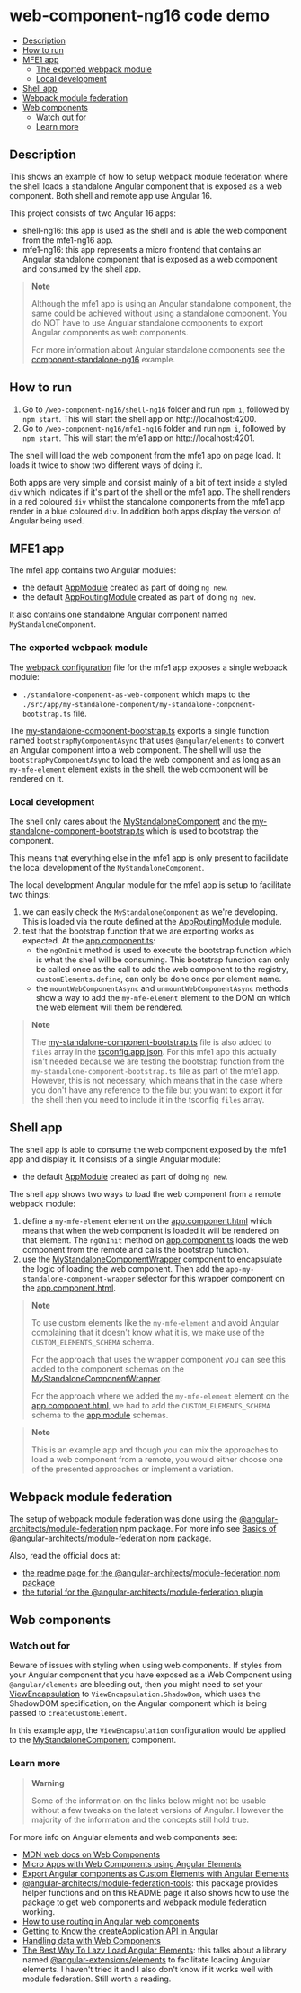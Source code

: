 # web-component-ng16 code demo

- [Description](#description)
- [How to run](#how-to-run)
- [MFE1 app](#mfe1-app)
  - [The exported webpack module](#the-exported-webpack-module)
  - [Local development](#local-development)
- [Shell app](#shell-app)
- [Webpack module federation](#webpack-module-federation)
- [Web components](#web-components)
  - [Watch out for](#watch-out-for)
  - [Learn more](#learn-more)

## Description

This shows an example of how to setup webpack module federation where the shell loads a standalone Angular component that is exposed as a web component. Both shell and remote app use Angular 16.

This project consists of two Angular 16 apps:
- shell-ng16: this app is used as the shell and is able the web component from the mfe1-ng16 app.
- mfe1-ng16: this app represents a micro frontend that contains an Angular standalone component that is exposed as a web component and consumed by the shell app.

> **Note**
>
> Although the mfe1 app is using an Angular standalone component, the same could be achieved without using a standalone component. You do NOT have to use Angular standalone components to export Angular components as web components.
>
> For more information about Angular standalone components see the [component-standalone-ng16](../component-standalone-ng16/README.md) example.
>

## How to run

1) Go to `/web-component-ng16/shell-ng16` folder and run `npm i`, followed by `npm start`. This will start the shell app on http://localhost:4200.
2) Go to `/web-component-ng16/mfe1-ng16` folder and run `npm i`, followed by `npm start`. This will start the mfe1 app on http://localhost:4201.

The shell will load the web component from the mfe1 app on page load. It loads it twice to show two different ways of doing it. 

Both apps are very simple and consist mainly of a bit of text inside a styled `div` which indicates if it's part of the shell or the mfe1 app. The shell renders in a red coloured `div` whilst the standalone components from the mfe1 app render in a blue coloured `div`. In addition both apps display the version of Angular being used.

## MFE1 app

The mfe1 app contains two Angular modules:
- the default [AppModule](/code-demos/web-component-ng16/mfe1-ng16/src/app/app.module.ts) created as part of doing `ng new`.
- the default [AppRoutingModule](/code-demos/web-component-ng16/mfe1-ng16/src/app/app-routing.module.ts) created as part of doing `ng new`.

It also contains one standalone Angular component named `MyStandaloneComponent`.

### The exported webpack module

The [webpack configuration](/code-demos/web-component-ng16/mfe1-ng16/webpack.config.js) file for the mfe1 app exposes a single webpack module:
- `./standalone-component-as-web-component` which maps to the `./src/app/my-standalone-component/my-standalone-component-bootstrap.ts` file.

The [my-standalone-component-bootstrap.ts](/code-demos/web-component-ng16/mfe1-ng16/src/app/my-standalone-component/my-standalone-component-bootstrap.ts) exports a single function named `bootstrapMyComponentAsync` that uses `@angular/elements` to convert an Angular component into a web component. The shell will use the `bootstrapMyComponentAsync` to load the web component and as long as an `my-mfe-element` element exists in the shell, the web component will be rendered on it.

### Local development

The shell only cares about the [MyStandaloneComponent](/code-demos/web-component-ng16/mfe1-ng16/src/app/my-standalone-component/my-standalone-component.component.ts) and the [my-standalone-component-bootstrap.ts](/code-demos/web-component-ng16/mfe1-ng16/src/app/my-standalone-component/my-standalone-component-bootstrap.ts) which is used to bootstrap the component.

This means that everything else in the mfe1 app is only present to facilidate the local development of the `MyStandaloneComponent`.

The local development Angular module for the mfe1 app is setup to facilitate two things:
1) we can easily check the `MyStandaloneComponent` as we're developing. This is loaded via the route defined at the [AppRoutingModule](/code-demos/web-component-ng16/mfe1-ng16/src/app/app-routing.module.ts) module.
2) test that the bootstrap function that we are exporting works as expected. At the [app.component.ts](/code-demos/web-component-ng16/mfe1-ng16/src/app/app.component.ts):
   - the `ngOnInit` method is used to execute the bootstrap function which is what the shell will be consuming. This bootstrap function can only be called once as the call to add the web component to the registry, `customElements.define`, can only be done once per element name.
   - the `mountWebComponentAsync` and `unmountWebComponentAsync` methods show a way to add the `my-mfe-element` element to the DOM on which the web element will them be rendered.

> **Note**
>
> The [my-standalone-component-bootstrap.ts](../web-component-ng16/mfe1-ng16/src/app/my-standalone-component/my-standalone-component-bootstrap.ts) file is also added to `files` array in the [tsconfig.app.json](../web-component-ng16/mfe1-ng16/tsconfig.app.json). For this mfe1 app this actually isn't needed because we are testing the bootstrap function from the `my-standalone-component-bootstrap.ts` file as part of the mfe1 app. However, this is not necessary, which means that in the case where you don't have any reference to the file but you want to export it for the shell then you need to include it in the tsconfig `files` array. 
> 

## Shell app

The shell app is able to consume the web component exposed by the mfe1 app and display it. It consists of a single Angular module:
- the default [AppModule](/code-demos/web-component-ng16/shell-ng16/src/app/app.module.ts) created as part of doing `ng new`.

The shell app shows two ways to load the web component from a remote webpack module:
1) define a `my-mfe-element` element on the [app.component.html](/code-demos/web-component-ng16/shell-ng16/src/app/app.component.html) which means that when the web component is loaded it will be rendered on that element. The `ngOnInit` method on [app.component.ts](/code-demos/web-component-ng16/shell-ng16/src/app/app.component.ts) loads the web component from the remote and calls the bootstrap function.
2) use the [MyStandaloneComponentWrapper](/code-demos/web-component-ng16/shell-ng16/src/app/my-standalone-component-wrapper/my-standalone-component.component.ts) component to encapsulate the logic of loading the web component. Then add the `app-my-standalone-component-wrapper` selector for this wrapper component on the [app.component.html](/code-demos/web-component-ng16/shell-ng16/src/app/app.component.html).

> **Note**
>
> To use custom elements like the `my-mfe-element` and avoid Angular complaining that it doesn't know what it is, we make use of the `CUSTOM_ELEMENTS_SCHEMA` schema.
> 
> For the approach that uses the wrapper component you can see this added to the component schemas on the [MyStandaloneComponentWrapper](../web-component-ng16/shell-ng16/src/app/my-standalone-component-wrapper/my-standalone-component.component.ts).
>
> For the approach where we added the `my-mfe-element` element on the [app.component.html](../web-component-ng16/shell-ng16/src/app/app.component.html), we had to add the `CUSTOM_ELEMENTS_SCHEMA` schema to the [app module](../web-component-ng16/shell-ng16/src/app/app.module.ts) schemas.
>

> **Note**
>
> This is an example app and though you can mix the approaches to load a web component from a remote, you would either choose one of the presented approaches or implement a variation.

## Webpack module federation

The setup of webpack module federation was done using the [@angular-architects/module-federation](https://www.npmjs.com/package/@angular-architects/module-federation) npm package. For more info see [Basics of @angular-architects/module-federation npm package](/docs/basics-angular-architects.md).

Also, read the official docs at:
- [the readme page for the @angular-architects/module-federation npm package](https://www.npmjs.com/package/@angular-architects/module-federation?activeTab=readme)
- [the tutorial for the @angular-architects/module-federation plugin](https://github.com/angular-architects/module-federation-plugin/blob/main/libs/mf/tutorial/tutorial.md)

## Web components 

### Watch out for

Beware of issues with styling when using web components. If styles from your Angular component that you have exposed as a Web Component using `@angular/elements` are bleeding out, then you might need to set your [ViewEncapsulation](https://angular.io/api/core/ViewEncapsulation) to `ViewEncapsulation.ShadowDom`, which uses the ShadowDOM specification, on the Angular component which is being passed to `createCustomElement`. 

In this example app, the `ViewEncapsulation` configuration would be applied to the [MyStandaloneComponent](/code-demos/web-component-ng16/mfe1-ng16/src/app/my-standalone-component/my-standalone-component.component.ts) component.

### Learn more

> **Warning**
>
> Some of the information on the links below might not be usable without a few tweaks on the latest versions of Angular. However the majority of the information and the concepts still hold true.
>

For more info on Angular elements and web components see:

- [MDN web docs on Web Components](https://developer.mozilla.org/en-US/docs/Web/API/Web_components)
- [Micro Apps with Web Components using Angular Elements](https://www.angulararchitects.io/en/blog/micro-apps-with-web-components-using-angular-elements/)
- [Export Angular components as Custom Elements with Angular Elements](https://medium.com/vincent-ogloblinsky/export-angular-components-as-custom-elements-with-angular-elements-a2a0bfcd7f8a)
- [@angular-architects/module-federation-tools](https://www.npmjs.com/package/@angular-architects/module-federation-tools): this package provides helper functions and on this README page it also shows how to use the package to get web components and webpack module federation working.
- [How to use routing in Angular web components](https://medium.com/@timon.grassl/how-to-use-routing-in-angular-web-components-c6a76449cdb)
- [Getting to Know the createApplication API in Angular](https://netbasal.com/getting-to-know-the-createapplication-api-in-angular-f1c0a2685047)
- [Handling data with Web Components](https://itnext.io/handling-data-with-web-components-9e7e4a452e6e)
- [The Best Way To Lazy Load Angular Elements](https://tomastrajan.medium.com/the-best-way-to-lazy-load-angular-elements-97a51a5c2007): this talks about a library named [@angular-extensions/elements](https://angular-extensions.github.io/elements/home) to facilitate loading Angular elements. I haven't tried it and I also don't know if it works well with module federation. Still worth a reading. 
